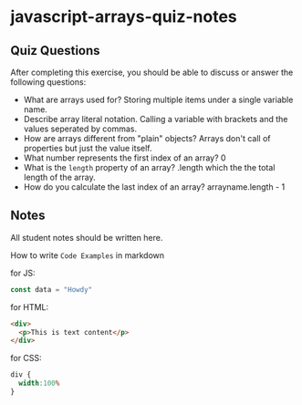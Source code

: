 # javascript-arrays-quiz-notes

## Quiz Questions

After completing this exercise, you should be able to discuss or answer the following questions:

- What are arrays used for?
Storing multiple items under a single variable name.
- Describe array literal notation.
Calling a variable with brackets and the values seperated by commas.
- How are arrays different from "plain" objects?
Arrays don't call of properties but just the value itself.
- What number represents the first index of an array?
0
- What is the `length` property of an array?
.length which the the total length of the array.
- How do you calculate the last index of an array?
arrayname.length - 1

## Notes

All student notes should be written here.


How to write `Code Examples` in markdown

for JS:
```javascript
const data = "Howdy"
```

for HTML:
```html
<div>
  <p>This is text content</p>
</div>
```

for CSS:
```css
div {
  width:100%
}
```
